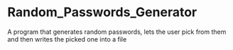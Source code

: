 # Random_Passwords_Generator
A program that generates random passwords, lets the user pick from them and then writes the picked one into a file
